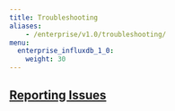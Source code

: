 ```yaml
---
title: Troubleshooting
aliases:
    - /enterprise/v1.0/troubleshooting/
menu:
  enterprise_influxdb_1_0:
    weight: 30
---
```


## [Reporting Issues](/enterprise_influxdb/v1.0/troubleshooting/reporting-issues/)
